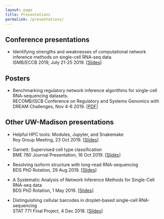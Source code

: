 ```yaml
---
layout: page
title: Presentations
permalink: /presentations/
---
```


## Conference presentations
- Identifying strengths and weaknesses of computational network inference methods
on single-cell RNA-seq data.  
ISMB/ECCB 2019, July 21-25 2019. [[Slides](/assets/pdfs/ISMB2019_StoneRegSys.pdf)]

## Posters

- Benchmarking regulatory network inference algorithms for single-cell
RNA-sequencing datasets.  
RECOMB/ISCB Conference on Regulatory and Systems Genomics with DREAM Challenges, Nov 4-6 2019. [[PDF](/assets/pdfs/RSGDream2019_Benchmarking.pdf)]
<!---
![alt text](/assets/images/RSGDream2019_Benchmarking.png){:class="img-responsive"}  
--->

## Other UW-Madison presentations
- Helpful HPC tools: Modules, Jupyter, and Snakemake  
Roy Group Meeting, 23 Oct 2019. [[Slides](/assets/pdfs/20191023_RoyGroup_Snakemake.pdf)]

- Garnett: Supervised cell type classification  
BME 780 Journal Presentation, 16 Oct 2019. [[Slides](/assets/pdfs/20191016_BME780_Garnett.pdf)]

- Resolving isoform structure with long-read RNA-sequencing  
BDS PhD Rotation, 29 Aug 2019. [[Slides](/assets/pdfs/20190829_BDSRotation_PacbioIsoformStructure.pdf)]

- A Systematic Analysis of Network Inference Methods for Single-Cell RNA-seq data  
BDS PhD Rotation, 1 May 2019. [[Slides](/assets/pdfs/20190501_BDSRotation_NetworkInferenceComparison.pdf)]

- Distinguishing cellular barcodes in droplet-based single-cell RNA-sequencing  
STAT 771 Final Project, 4 Dec 2018. [[Slides](/assets/pdfs/20181204_STAT771_EmptyDrops.pdf)]

